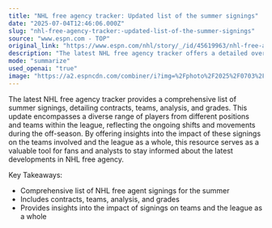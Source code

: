 ```yaml
---
title: "NHL free agency tracker: Updated list of the summer signings"
date: "2025-07-04T12:46:06.000Z"
slug: "nhl-free-agency-tracker:-updated-list-of-the-summer-signings"
source: "www.espn.com - TOP"
original_link: "https://www.espn.com/nhl/story/_/id/45619963/nhl-free-agency-tracker-2025-contracts-teams-analysis-grades"
description: "The latest NHL free agency tracker offers a detailed overview of summer signings, including contracts, teams, analysis, and grades. This resource covers a diverse range of players from various positions and teams, reflecting the ongoing movements during the off-season. It provides valuable insights into the impact of these signings on both the teams involved and the league as a whole, serving as a useful tool for fans and analysts to stay up-to-date on the latest developments in NHL free agency."
mode: "summarize"
used_openai: "true"
image: "https://a2.espncdn.com/combiner/i?img=%2Fphoto%2F2025%2F0703%2Fr1514435_1296x729_16%2D9.jpg"
---
```


The latest NHL free agency tracker provides a comprehensive list of summer signings, detailing contracts, teams, analysis, and grades. This update encompasses a diverse range of players from different positions and teams within the league, reflecting the ongoing shifts and movements during the off-season. By offering insights into the impact of these signings on the teams involved and the league as a whole, this resource serves as a valuable tool for fans and analysts to stay informed about the latest developments in NHL free agency.

Key Takeaways:
- Comprehensive list of NHL free agent signings for the summer
- Includes contracts, teams, analysis, and grades
- Provides insights into the impact of signings on teams and the league as a whole
